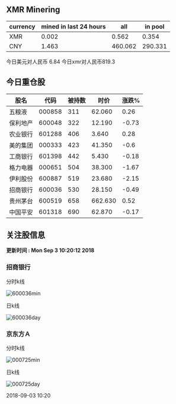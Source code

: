 ## XMR Minering

|currency|mined in last 24 hours|all|in pool|
|---|---|---|---|
|XMR|0.002|0.562|0.354|
|CNY|1.463|460.062|290.331|

今日美元对人民币 6.84	今日xmr对人民币819.3


## 今日重仓股 

|股名|代码|被持数|时价|涨跌%|
|---|---|---|---|---|
|五粮液|000858|311|62.060|0.26|
|保利地产|600048|322|12.190|-0.73|
|农业银行|601288|406|3.640|0.28|
|美的集团|000333|423|41.350|-0.6|
|工商银行|601398|442|5.430|-0.18|
|格力电器|000651|504|38.300|-1.67|
|伊利股份|600887|519|23.680|-2.15|
|招商银行|600036|530|28.150|-0.49|
|贵州茅台|600519|658|662.630|0.52|
|中国平安|601318|690|62.870|-0.17|

## 关注股信息
**更新时间 : Mon Sep  3 10:20:12 2018**
### 招商银行 
分时k线

![600036min](http://image.sinajs.cn/newchart/min/n/sh600036.gif)

日k线

![600036day](http://image.sinajs.cn/newchart/daily/n/sh600036.gif)

### 京东方Ａ 
分时k线

![000725min](http://image.sinajs.cn/newchart/min/n/sz000725.gif)

日k线

![000725day](http://image.sinajs.cn/newchart/daily/n/sz000725.gif)

2018-09-03 10:20